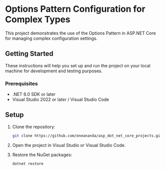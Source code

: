 # Options Pattern Configuration for Complex Types

This project demonstrates the use of the Options Pattern in ASP.NET Core for managing complex configuration settings.

## Getting Started

These instructions will help you set up and run the project on your local machine for development and testing purposes.

### Prerequisites

- .NET 6.0 SDK or later
- Visual Studio 2022 or later / Visual Studio Code

## Setup

1. Clone the repository:
    ```bash
    git clone https://github.com/oneananda/asp_dot_net_core_projects.git    
    ```

2. Open the project in Visual Studio or Visual Studio Code.

3. Restore the NuGet packages:
    ```bash
    dotnet restore
    ```